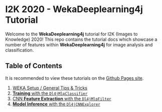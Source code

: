 # I2K 2020 - WekaDeeplearning4j Tutorial

Welcome to the **WekaDeeplearning4j** tutorial for I2K (Images to Knowledge) 2020! This repo contains the tutorial docs which showcase a number of features within **WekaDeeplearning4j** for image analysis and classification.

## Table of Contents

It is recommended to view these tutorials on the [Github Pages site](https://basedrhys.github.io/I2K-Tutorial/).

1. [WEKA Setup / General Tips & Tricks](./1-general_tips.md)
2. [**Training** with the `Dl4jMlpClassifier`](./2-training.md)
3. [CNN **Feature Extraction** with the `Dl4jMlpFilter`](./3-feature_extraction.md)
4. [**Model Inference** with the `Dl4jCNNExplorer`](./4-inference.md)